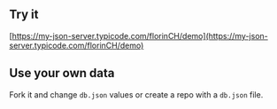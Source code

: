 ## Try it

[https://my-json-server.typicode.com/florinCH/demo](https://my-json-server.typicode.com/florinCH/demo)

## Use your own data

Fork it and change `db.json` values or create a repo with a `db.json` file.
